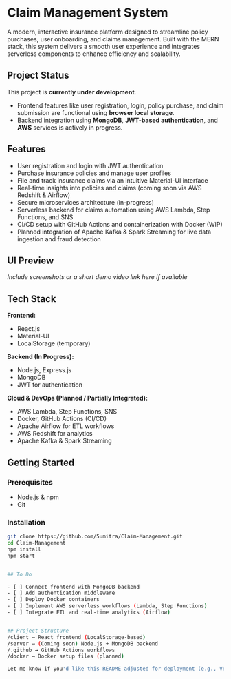 # Claim Management System

A modern, interactive insurance platform designed to streamline policy purchases, user onboarding, and claims management. Built with the MERN stack, this system delivers a smooth user experience and integrates serverless components to enhance efficiency and scalability.

## Project Status

This project is **currently under development**.  
- Frontend features like user registration, login, policy purchase, and claim submission are functional using **browser local storage**.
- Backend integration using **MongoDB**, **JWT-based authentication**, and **AWS** services is actively in progress.

## Features

-  User registration and login with JWT authentication
-  Purchase insurance policies and manage user profiles
-  File and track insurance claims via an intuitive Material-UI interface
-  Real-time insights into policies and claims (coming soon via AWS Redshift & Airflow)
-  Secure microservices architecture (in-progress)
-  Serverless backend for claims automation using AWS Lambda, Step Functions, and SNS
-  CI/CD setup with GitHub Actions and containerization with Docker (WIP)
-  Planned integration of Apache Kafka & Spark Streaming for live data ingestion and fraud detection

## UI Preview

*Include screenshots or a short demo video link here if available*

## Tech Stack

**Frontend:**
- React.js
- Material-UI
- LocalStorage (temporary)

**Backend (In Progress):**
- Node.js, Express.js
- MongoDB
- JWT for authentication

**Cloud & DevOps (Planned / Partially Integrated):**
- AWS Lambda, Step Functions, SNS
- Docker, GitHub Actions (CI/CD)
- Apache Airflow for ETL workflows
- AWS Redshift for analytics
- Apache Kafka & Spark Streaming

##  Getting Started

### Prerequisites
- Node.js & npm
- Git

### Installation
```bash
git clone https://github.com/5umitra/Claim-Management.git
cd Claim-Management
npm install
npm start


## To Do

- [ ] Connect frontend with MongoDB backend  
- [ ] Add authentication middleware  
- [ ] Deploy Docker containers  
- [ ] Implement AWS serverless workflows (Lambda, Step Functions)  
- [ ] Integrate ETL and real-time analytics (Airflow)


## Project Structure
/client → React frontend (LocalStorage-based)
/server → (Coming soon) Node.js + MongoDB backend
/.github → GitHub Actions workflows
/docker → Docker setup files (planned)

Let me know if you'd like this README adjusted for deployment (e.g., Vercel, Render, etc.) or if you want a database-ready version once your backend is done.
